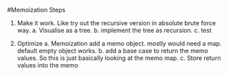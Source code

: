 #Memoization Steps

1. Make it work.
Like try out the recursive version in absolute brute force way.
  a. Visualise as a tree.
  b. implement the tree as recursion.
  c. test

2. Optimize
  a. Memoization
    add a memo object. mostly would need a map.
    default empty object works.
  b. add a base case to return the memo values. So this is just basically looking at the memo map.
  c. Store return values into the memo
